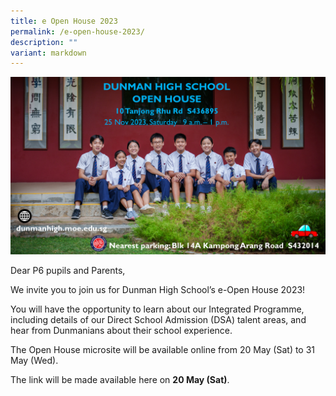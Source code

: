 ```yaml
---
title: e Open House 2023
permalink: /e-open-house-2023/
description: ""
variant: markdown
---
```

![](/images/open%20house.PNG)

Dear P6 pupils and Parents, 

We invite you to join us for Dunman High School’s e-Open House 2023!

You will have the opportunity to learn about our Integrated Programme, including details of our Direct School Admission (DSA) talent areas, and hear from Dunmanians about their school experience.

The Open House microsite will be available online from 20 May (Sat) to 31 May (Wed).

The link will be made available here on **20 May (Sat)**.